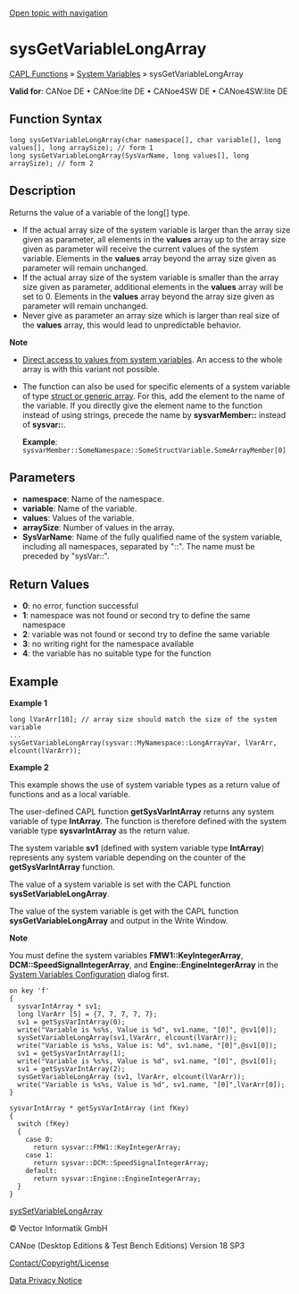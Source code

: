 [Open topic with navigation](../../../../../CANoeDEFamily.htm#Topics/CAPLFunctions/SystemVariables/Functions/CAPLfunctionSysGetVariableLongArray.md)

# sysGetVariableLongArray

[CAPL Functions](../../CAPLfunctions.md) » [System Variables](../CAPLfunctionsSystemVariablesOverview.md) » sysGetVariableLongArray

**Valid for**: CANoe DE • CANoe:lite DE • CANoe4SW DE • CANoe4SW:lite DE

## Function Syntax

```plaintext
long sysGetVariableLongArray(char namespace[], char variable[], long values[], long arraySize); // form 1
long sysGetVariableLongArray(SysVarName, long values[], long arraySize); // form 2
```

## Description

Returns the value of a variable of the long[] type.

- If the actual array size of the system variable is larger than the array size given as parameter, all elements in the **values** array up to the array size given as parameter will receive the current values of the system variable. Elements in the **values** array beyond the array size given as parameter will remain unchanged.
- If the actual array size of the system variable is smaller than the array size given as parameter, additional elements in the **values** array will be set to 0. Elements in the **values** array beyond the array size given as parameter will remain unchanged.
- Never give as parameter an array size which is larger than real size of the **values** array, this would lead to unpredictable behavior.

**Note**

- [Direct access to values from system variables](../../../Shared/CAPL/SignalOrientedProgramming/SOPAccessSystemVariable.md). An access to the whole array is with this variant not possible.
- The function can also be used for specific elements of a system variable of type [struct or generic array](../../../Shared/SystemVariables/SysVar.md). For this, add the element to the name of the variable. If you directly give the element name to the function instead of using strings, precede the name by **sysvarMember::** instead of **sysvar::**.
  
  **Example**: `sysvarMember::SomeNamespace::SomeStructVariable.SomeArrayMember[0]`

## Parameters

- **namespace**: Name of the namespace.
- **variable**: Name of the variable.
- **values**: Values of the variable.
- **arraySize**: Number of values in the array.
- **SysVarName**: Name of the fully qualified name of the system variable, including all namespaces, separated by "::". The name must be preceded by "sysVar::".

## Return Values

- **0**: no error, function successful
- **1**: namespace was not found or second try to define the same namespace
- **2**: variable was not found or second try to define the same variable
- **3**: no writing right for the namespace available
- **4**: the variable has no suitable type for the function

## Example

**Example 1**

```plaintext
long lVarArr[10]; // array size should match the size of the system variable
...
sysGetVariableLongArray(sysvar::MyNamespace::LongArrayVar, lVarArr, elcount(lVarArr));
```

**Example 2**

This example shows the use of system variable types as a return value of functions and as a local variable.

The user-defined CAPL function **getSysVarIntArray** returns any system variable of type **IntArray**. The function is therefore defined with the system variable type **sysvarIntArray** as the return value.

The system variable **sv1** (defined with system variable type **IntArray**) represents any system variable depending on the counter of the **getSysVarIntArray** function.

The value of a system variable is set with the CAPL function **sysSetVariableLongArray**.

The value of the system variable is get with the CAPL function **sysGetVariableLongArray** and output in the Write Window.

**Note**

You must define the system variables **FMW1::KeyIntegerArray**, **DCM::SpeedSignalIntegerArray**, and **Engine::EngineIntegerArray** in the [System Variables Configuration](../../../Shared/SystemVariables/SysVarConfigUserDefined.md) dialog first.

```plaintext
on key 'f'
{
  sysvarIntArray * sv1;
  long lVarArr [5] = {7, 7, 7, 7, 7};
  sv1 = getSysVarIntArray(0);
  write("Variable is %s%s, Value is %d", sv1.name, "[0]", @sv1[0]);
  sysSetVariableLongArray(sv1,lVarArr, elcount(lVarArr));
  write("Variable is %s%s, Value is: %d", sv1.name, "[0]",@sv1[0]);
  sv1 = getSysVarIntArray(1);
  write("Variable is %s%s, Value is %d", sv1.name, "[0]", @sv1[0]);
  sv1 = getSysVarIntArray(2);
  sysGetVariableLongArray (sv1, lVarArr, elcount(lVarArr));
  write("Variable is %s%s, Value is %d", sv1.name, "[0]",lVarArr[0]);
}

sysvarIntArray * getSysVarIntArray (int fKey)
{
  switch (fKey)
  {
    case 0:
      return sysvar::FMW1::KeyIntegerArray;
    case 1:
      return sysvar::DCM::SpeedSignalIntegerArray;
    default:
      return sysvar::Engine::EngineIntegerArray;
  }
}
```

[sysSetVariableLongArray](CAPLfunctionSysSetVariableLongArray.md)

© Vector Informatik GmbH

CANoe (Desktop Editions & Test Bench Editions) Version 18 SP3

[Contact/Copyright/License](../../../Shared/ContactCopyrightLicense.md)

[Data Privacy Notice](https://www.vector.com/int/en/company/get-info/privacy-policy/)